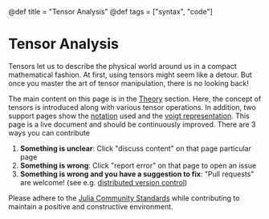 @def title = "Tensor Analysis"
@def tags = ["syntax", "code"]

# Tensor Analysis
Tensors let us to describe the physical world around us in a compact mathematical fashion. At first, using tensors might seem like a detour. But once you master the art of tensor manipulation, there is no looking back!

The main content on this page is in the [Theory](/Theory) section. Here, the concept of tensors is introduced along with various tensor operations. In addition, two support pages show the [notation](/Notation) used and the [voigt representation](/Voigt). This page is a live document and should be continuously improved. There are 3 ways you can contribute

1. **Something is unclear**: Click "discuss content" on that page particular page
2. **Something is wrong**: Click "report error" on that page to open an issue
3. **Something is wrong and you have a suggestion to fix**: "Pull requests" are welcome! (see e.g. [distributed version control](https://coderefinery.github.io/git-collaborative/))

Please adhere to the [Julia Community Standards](https://julialang.org/community/standards/) while contributing to maintain a positive and constructive environment.
